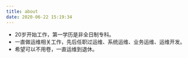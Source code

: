 ```yaml
---
title: about
date: 2020-06-22 15:19:34
---
```


* 20岁开始工作，第一学历是非全日制专科。
* 一直做运维相关工作，先后任职过运维、系统运维、业务运维、运维开发。
* 希望可以不用卷，一直运维到退休。
